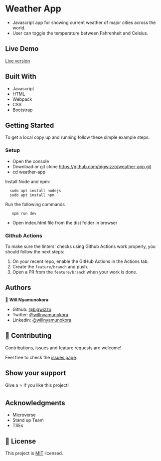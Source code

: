 # Weather App

- Javascript app for showing current weather of major cities across the world.
- User can toggle the temperature between Fahrenheit and Celsius.

## Live Demo

[Live version](https://bigwizzo.github.io/weather-app/)

## Built With

- Javascript
- HTML
- Webpack
- CSS
- Bootstrap

## Getting Started

To get a local copy up and running follow these simple example steps.

### Setup

- Open the console
- Download or git clone https://github.com/bigwizzo/weather-app.git
- cd weather-app

Install Node and npm:

```
  sudo apt install nodejs
  sudo apt install npm
```

Run the following commands

```
   npm run dev
```

- Open index.html file from the dist folder in browser

### Github Actions

To make sure the linters' checks using Github Actions work properly, you should follow the next steps:

1. On your recent repo, enable the GitHub Actions in the Actions tab.
2. Create the `feature/branch` and push.
3. Open a PR from the `feature/branch` when your work is done.

## Authors

👤 **Will Nyamunokora**

- Github: [@bigwizzo](https://github.com/bigwizzo)
- Twitter: [@willnyamunokora](https://twitter.com/willnyamunokora)
- Linkedin: [@willnyamunokora](https://linkedin.com/in/willnyamunokora)

## 🤝 Contributing

Contributions, issues and feature requests are welcome!

Feel free to check the [issues page](https://github.com/bigwizzo/weather-app/issues).

## Show your support

Give a ⭐️ if you like this project!

## Acknowledgments

- Microverse
- Stand up Team
- TSEs

## 📝 License

This project is [MIT](https://opensource.org/licenses/MIT) licensed.
